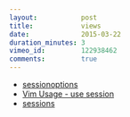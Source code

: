 ```yaml
---
layout:           post
title:            views
date:             2015-03-22
duration_minutes: 3
vimeo_id:         122938462
comments:         true
---
```

- [sessionoptions](http://vimdoc.sourceforge.net/htmldoc/options.html#'sessionoptions' "sessionoptions")
- [Vim Usage - use session](http://edwinux.blogspot.com/2011/02/vim-usage-use-session.html "Vim Usage - use session")
- [sessions](http://vim.watch/sessions/ "Sessions")
